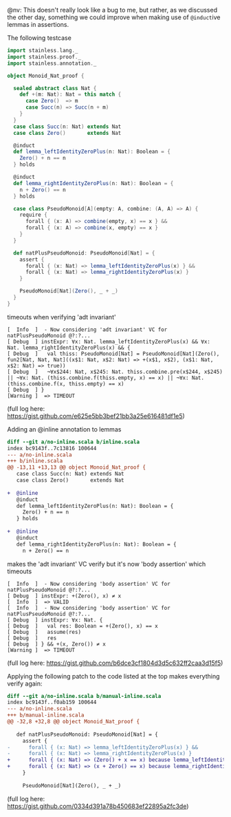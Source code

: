 @nv: This doesn't really look like a bug to me, but rather, as we discussed the other day, something we could improve when making use of `@induct`ive lemmas in assertions.

The following testcase

```scala
import stainless.lang._
import stainless.proof._
import stainless.annotation._

object Monoid_Nat_proof {

  sealed abstract class Nat {
    def +(m: Nat): Nat = this match {
      case Zero()  => m
      case Succ(n) => Succ(n + m)
    }
  }
  case class Succ(n: Nat) extends Nat
  case class Zero()       extends Nat

  @induct
  def lemma_leftIdentityZeroPlus(n: Nat): Boolean = {
    Zero() + n == n
  } holds

  @induct
  def lemma_rightIdentityZeroPlus(n: Nat): Boolean = {
    n + Zero() == n
  } holds

  case class PseudoMonoid[A](empty: A, combine: (A, A) => A) {
    require {
      forall { (x: A) => combine(empty, x) == x } &&
      forall { (x: A) => combine(x, empty) == x }
    }
  }

  def natPlusPseudoMonoid: PseudoMonoid[Nat] = {
    assert {
      forall { (x: Nat) => lemma_leftIdentityZeroPlus(x) } &&
      forall { (x: Nat) => lemma_rightIdentityZeroPlus(x) }
    }

    PseudoMonoid[Nat](Zero(), _ + _)
  }
}
```

timeouts when verifying 'adt invariant'

```
[  Info  ]  - Now considering 'adt invariant' VC for natPlusPseudoMonoid @?:?...
[ Debug  ] instExpr: ∀x: Nat. lemma_leftIdentityZeroPlus(x) && ∀x: Nat. lemma_rightIdentityZeroPlus(x) && {
[ Debug  ]   val thiss: PseudoMonoid[Nat] = PseudoMonoid[Nat](Zero(), fun2[Nat, Nat, Nat]((x$1: Nat, x$2: Nat) => +(x$1, x$2), (x$1: Nat, x$2: Nat) => true))
[ Debug  ]   ¬∀x$244: Nat, x$245: Nat. thiss.combine.pre(x$244, x$245) || ¬∀x: Nat. (thiss.combine.f(thiss.empty, x) == x) || ¬∀x: Nat. (thiss.combine.f(x, thiss.empty) == x)
[ Debug  ] }
[Warning ]  => TIMEOUT
```

(full log here: https://gist.github.com/e625e5bb3bef21bb3a25e616481df1e5)

Adding an @inline annotation to lemmas

```diff
diff --git a/no-inline.scala b/inline.scala
index bc9143f..7c13816 100644
--- a/no-inline.scala
+++ b/inline.scala
@@ -13,11 +13,13 @@ object Monoid_Nat_proof {
   case class Succ(n: Nat) extends Nat
   case class Zero()       extends Nat
 
+  @inline
   @induct
   def lemma_leftIdentityZeroPlus(n: Nat): Boolean = {
     Zero() + n == n
   } holds
 
+  @inline
   @induct
   def lemma_rightIdentityZeroPlus(n: Nat): Boolean = {
     n + Zero() == n
```

makes the 'adt invariant' VC verify but it's now 'body assertion' which timeouts

```
[  Info  ]  - Now considering 'body assertion' VC for natPlusPseudoMonoid @?:?...
[ Debug  ] instExpr: +(Zero(), x) ≠ x
[  Info  ]  => VALID
[  Info  ]  - Now considering 'body assertion' VC for natPlusPseudoMonoid @?:?...
[ Debug  ] instExpr: ∀x: Nat. {
[ Debug  ]   val res: Boolean = +(Zero(), x) == x
[ Debug  ]   assume(res)
[ Debug  ]   res
[ Debug  ] } && +(x, Zero()) ≠ x
[Warning ]  => TIMEOUT
```

(full log here: https://gist.github.com/b6dce3cf1804d3d5c632ff2caa3d15f5)

Applying the following patch to the code listed at the top makes everything verify again:

```diff
diff --git a/no-inline.scala b/manual-inline.scala
index bc9143f..f0ab159 100644
--- a/no-inline.scala
+++ b/manual-inline.scala
@@ -32,8 +32,8 @@ object Monoid_Nat_proof {
 
   def natPlusPseudoMonoid: PseudoMonoid[Nat] = {
     assert {
-      forall { (x: Nat) => lemma_leftIdentityZeroPlus(x) } &&
-      forall { (x: Nat) => lemma_rightIdentityZeroPlus(x) }
+      forall { (x: Nat) => (Zero() + x == x) because lemma_leftIdentityZeroPlus(x) } &&
+      forall { (x: Nat) => (x + Zero() == x) because lemma_rightIdentityZeroPlus(x) }
     }
 
     PseudoMonoid[Nat](Zero(), _ + _)
```

(full log here: https://gist.github.com/0334d391a78b450683ef22895a2fc3de)

